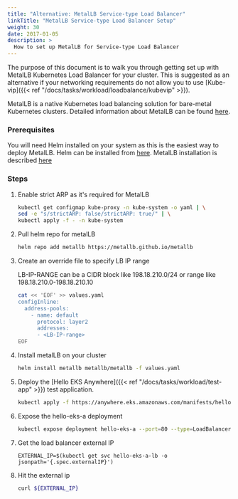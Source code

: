 ```yaml
---
title: "Alternative: MetalLB Service-type Load Balancer"
linkTitle: "MetalLB Service-type Load Balancer Setup"
weight: 30
date: 2017-01-05
description: >
  How to set up MetalLB for Service-type Load Balancer
---
```


<!-- overview -->

The purpose of this document is to walk you through getting set up with MetalLB Kubernetes Load Balancer for your cluster.
This is suggested as an alternative if your networking requirements do not allow you to use [Kube-vip]({{< ref "/docs/tasks/workload/loadbalance/kubevip" >}}).

<!-- body -->

MetalLB is a native Kubernetes load balancing solution for bare-metal Kubernetes clusters.
Detailed information about MetalLB can be found [here](https://metallb.universe.tf/).

### Prerequisites

You will need Helm installed on your system as this is the easiest way to deploy MetalLB.
Helm can be installed from [here](https://helm.sh/docs/intro/install/).
MetalLB installation is described [here](https://metallb.universe.tf/installation/)

### Steps

1. Enable strict ARP as it's required for MetalLB

    ```bash
    kubectl get configmap kube-proxy -n kube-system -o yaml | \
    sed -e "s/strictARP: false/strictARP: true/" | \
    kubectl apply -f - -n kube-system
    ```

2. Pull helm repo for metalLB

    ```bash
    helm repo add metallb https://metallb.github.io/metallb
    ```

3. Create an override file to specify LB IP range

    LB-IP-RANGE can be a CIDR block like 198.18.210.0/24 or range like 198.18.210.0-198.18.210.10

    ```bash
    cat << 'EOF' >> values.yaml
    configInline:
      address-pools:
        - name: default
          protocol: layer2
          addresses:
          - <LB-IP-range>
    EOF
    ```

4. Install metalLB on your cluster

    ```bash
    helm install metallb metallb/metallb -f values.yaml
    ```

5. Deploy the [Hello EKS Anywhere]({{< ref "/docs/tasks/workload/test-app" >}}) test application.

    ```bash
    kubectl apply -f https://anywhere.eks.amazonaws.com/manifests/hello-eks-a.yaml
    ```

6. Expose the hello-eks-a deployment

    ```bash
    kubectl expose deployment hello-eks-a --port=80 --type=LoadBalancer --name=hello-eks-a-lb
    ```

7. Get the load balancer external IP

    ```
    EXTERNAL_IP=$(kubectl get svc hello-eks-a-lb -o jsonpath='{.spec.externalIP}')
    ```

8. Hit the external ip

    ```bash
    curl ${EXTERNAL_IP}
    ```
